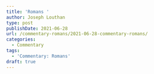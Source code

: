 ```yaml
---
title: 'Romans '
author: Joseph Louthan
type: post
publishDate: 2021-06-28
url: /commentary-romans/2021-06-28-commentary-romans/
categories:
  - Commentary
tags:
  - 'Commentary: Romans'
draft: true
---
```

